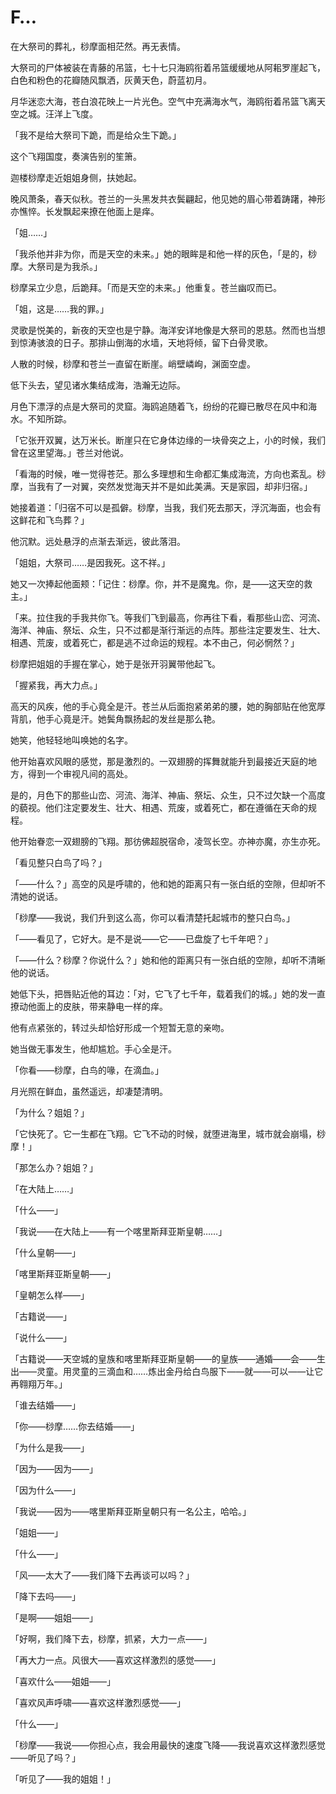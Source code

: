 # F…

在大祭司的葬礼，桫摩面相茫然。再无表情。

大祭司的尸体被装在青藤的吊篮，七十七只海鸥衔着吊篮缓缓地从阿耜罗崖起飞，白色和粉色的花瓣随风飘洒，灰黄天色，蔚蓝初月。

月华迷恋大海，苍白浪花映上一片光色。空气中充满海水气，海鸥衔着吊篮飞离天空之城。汪洋上飞度。

「我不是给大祭司下跪，而是给众生下跪。」

这个飞翔国度，奏演告别的笙箫。

迦楼桫摩走近姐姐身侧，扶她起。

晚风萧条，春天似秋。苍兰的一头黑发共衣鬓翩起，他见她的眉心带着踌躇，神形亦憔悴。长发飘起来撩在他面上是痒。

「姐……」

「我杀他并非为你，而是天空的未来。」她的眼眸是和他一样的灰色，「是的，桫摩。大祭司是为我杀。」

桫摩呆立少息，后跪拜。「而是天空的未来。」他重复。苍兰幽叹而已。

「姐，这是……我的罪。」

灵歌是悦美的，新夜的天空也是宁静。海洋安详地像是大祭司的恩慈。然而也当想到惊涛骇浪的日子。那排山倒海的水墙，天地将倾，留下白骨灵歌。

人散的时候，桫摩和苍兰一直留在断崖。峭壁嶙峋，渊面空虚。

低下头去，望见诸水集结成海，浩瀚无边际。

月色下漂浮的点是大祭司的灵窟。海鸥追随着飞，纷纷的花瓣已散尽在风中和海水。不知所踪。

「它张开双翼，达万米长。断崖只在它身体边缘的一块骨突之上，小的时候，我们曾在这里望海。」苍兰对他说。

「看海的时候，唯一觉得苍茫。那么多理想和生命都汇集成海流，方向也紊乱。桫摩，当我有了一对翼，突然发觉海天并不是如此美满。天是家园，却非归宿。」

她接着道：「归宿不可以是孤僻。桫摩，当我，我们死去那天，浮沉海面，也会有这鲜花和飞鸟葬？」

他沉默。远处悬浮的点渐去渐远，彼此落泪。

「姐姐，大祭司……是因我死。这不祥。」

她又一次捧起他面颊：「记住：桫摩。你，并不是魔鬼。你，是——这天空的救主。」

「来。拉住我的手我共你飞。等我们飞到最高，你再往下看，看那些山峦、河流、海洋、神庙、祭坛、众生，只不过都是渐行渐远的点阵。那些注定要发生、壮大、相遇、荒废，或着死亡，都是逃不过命运的规程。本不由己，何必惘然？」

桫摩把姐姐的手握在掌心，她于是张开羽翼带他起飞。

「握紧我，再大力点。」

高天的风疾，他的手心竟全是汗。苍兰从后面抱紧弟弟的腰，她的胸部贴在他宽厚背肌，他手心竟是汗。她鬓角飘扬起的发丝是那么艳。

她笑，他轻轻地叫唤她的名字。

他开始喜欢风眼的感觉，那是激烈的。一双翅膀的挥舞就能升到最接近天庭的地方，得到一个审视凡间的高处。

是的，月色下的那些山峦、河流、海洋、神庙、祭坛、众生，只不过欠缺一个高度的藐视。他们注定要发生、壮大、相遇、荒废，或着死亡，都在遵循在天命的规程。

他开始眷恋一双翅膀的飞翔。那彷佛超脱宿命，凌驾长空。亦神亦魔，亦生亦死。

「看见整只白鸟了吗？」

「——什么？」高空的风是呼啸的，他和她的距离只有一张白纸的空隙，但却听不清她的说话。

「桫摩——我说，我们升到这么高，你可以看清楚托起城市的整只白鸟。」

「——看见了，它好大。是不是说——它——已盘旋了七千年吧？」

「——什么？桫摩？你说什么？」她和他的距离只有一张白纸的空隙，却听不清晰他的说话。

她低下头，把唇贴近他的耳边：「对，它飞了七千年，载着我们的城。」她的发一直撩动他面上的皮肤，带来静电一样的痒。

他有点紧张的，转过头却恰好形成一个短暂无意的亲吻。

她当做无事发生，他却尴尬。手心全是汗。

「你看——桫摩，白鸟的喙，在滴血。」

月光照在鲜血，虽然遥远，却凄楚清明。

「为什么？姐姐？」

「它快死了。它一生都在飞翔。它飞不动的时候，就堕进海里，城市就会崩塌，桫摩！」

「那怎么办？姐姐？」

「在大陆上……」

「什么——」

「我说——在大陆上——有一个喀里斯拜亚斯皇朝……」

「什么皇朝——」

「喀里斯拜亚斯皇朝——」

「皇朝怎么样——」

「古籍说——」

「说什么——」

「古籍说——天空城的皇族和喀里斯拜亚斯皇朝——的皇族——通婚——会——生出——灵童。用灵童的三滴血和……炼出金丹给白鸟服下——就——可以——让它再翱翔万年。」

「谁去结婚——」

「你——桫摩……你去结婚——」

「为什么是我——」

「因为——因为——」

「因为什么——」

「我说——因为——喀里斯拜亚斯皇朝只有一名公主，哈哈。」

「姐姐——」

「什么——」

「风——太大了——我们降下去再谈可以吗？」

「降下去吗——」

「是啊——姐姐——」

「好啊，我们降下去，桫摩，抓紧，大力一点——」

「再大力一点。风很大——喜欢这样激烈的感觉——」

「喜欢什么——姐姐——」

「喜欢风声呼啸——喜欢这样激烈感觉——」

「什么——」

「桫摩——我说——你担心点，我会用最快的速度飞降——我说喜欢这样激烈感觉——听见了吗？」

「听见了——我的姐姐！」

